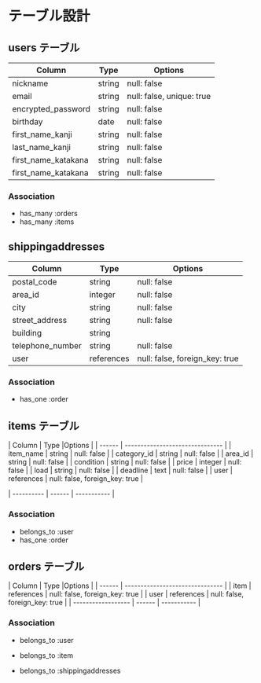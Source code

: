# テーブル設計

## users テーブル

| Column             | Type   | Options     |
| ------------------ | ------ | ----------- |
| nickname               | string | null: false |
| email              | string | null: false, unique: true |
| encrypted_password | string | null: false |
| birthday | date | null: false |
| first_name_kanji | string | null: false |
| last_name_kanji | string | null: false |
| first_name_katakana | string | null: false |
| first_name_katakana | string | null: false |




### Association

- has_many :orders
- has_many :items

##  shippingaddresses

| Column             | Type   | Options     |
| ------------------ | ------ | ----------- |
| postal_code        | string   | null: false |
| area_id            | integer   | null: false    |
| city               | string   | null: false |
| street_address     | string   | null: false |
| building           | string   |             |
| telephone_number   | string   | null: false |
| user               | references | null: false, foreign_key: true |


### Association

- has_one :order


## items テーブル

| Column     | Type      |Options       |
| ------     | ------------------------------- |
| item_name    | string      | null: false |
| category_id    | string       | null: false |
| area_id    | string       | null: false |
| condition    | string       | null: false |
| price    | integer     | null: false |
| load    | string       | null: false |
| deadline    | text      | null: false |
| user       | references | null: false, foreign_key: true |

| ---------- | ------ | ----------- |



### Association

- belongs_to :user
- has_one :order


## orders テーブル

| Column     | Type      |Options       |
| ------ | ------------------------------- |
| item               | references | null: false, foreign_key: true |
| user               | references | null: false, foreign_key: true |
| ------------------ | ------ | ----------- |

### Association

- belongs_to :user
- belongs_to :item

- belongs_to :shippingaddresses
